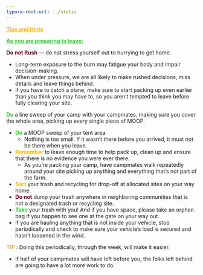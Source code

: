 ```yaml
---
typora-root-url: ../static
---
```


<span class="center" style="color:#fdb913;">**<u>Tips and Hints</u>**</span>



<span style="color:limegreen;"><u>**As you are preparing to leave:**</u></span>

<span style="color:#77011e;">**Do not Rush**</span>  — do not stress yourself out to hurrying to get home.

- Long-term exposure to the burn may fatigue your body and impair decision-making.
- When under pressure, we are all likely to make rushed decisions, miss details and leave things behind.
- If you have to catch a plane, make sure to start packing up even earlier than you think you may have to, so you aren’t tempted to leave before fully clearing your site.



<span style="color:limegreen;">**Do**</span>  a line sweep of your camp with your campmates, making sure you cover the whole area,  picking up every single piece of MOOP.

- <span style="color:limegreen">**Do**</span>  a MOOP sweep of your tent area.
  - Nothing is too small.  If it wasn’t there before you arrived, it must not be there when you leave.
- <span style="color:#fdb913;">**Remember**</span>  to leave enough time to help pack up, clean up and ensure that there is no evidence you were ever there.
  - As you’re packing your camp, have campmates walk repeatedly around your site picking up anything and everything that’s not part of the farm.
- <span style="color:#fdb913;">**Sort**</span> your trash and recycling for drop-off at allocated sites on your way home.
- <span style="color:#77011e;">**Do not**</span> dump your trash anywhere in neighboring communities that is not a designated trash or recycling site.
- <span style="color:limegreen;">**Take**</span> your trash with you! And if you have space, please take an orphan bag if you happen to see one at the gate on your way out.
- If you are hauling anything that is not inside your vehicle, stop periodically and check to make sure your vehicle’s load is secured and hasn’t loosened in the wind.

<span style="color:#fdb913;">**TIP**</span> : Doing this periodically, through the week, will make it easier.

- If half of your campmates will have left before you, the folks left behind are going to have a lot more work to do.

